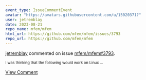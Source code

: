```yaml
---
event_type: IssueCommentEvent
avatar: "https://avatars.githubusercontent.com/u/15020371?"
user: jetremblay
date: 2023-08-21
repo_name: mfem/mfem
html_url: https://github.com/mfem/mfem/issues/3793
repo_url: https://github.com/mfem/mfem
---
```


<a href='https://github.com/jetremblay' target='_blank'>jetremblay</a> commented on issue <a href='https://github.com/mfem/mfem/issues/3793' target='_blank'>mfem/mfem#3793</a>.

<small>I was thinking that the following would work on Linux...</small>

<a href='https://github.com/mfem/mfem/issues/3793' target='_blank'>View Comment</a>